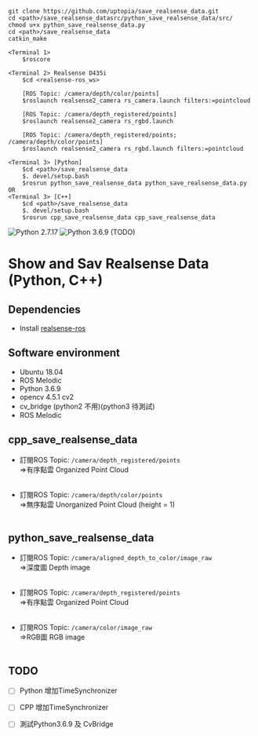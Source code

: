 ```
git clone https://github.com/uptopia/save_realsense_data.git
cd <path>/save_realsense_datasrc/python_save_realsense_data/src/
chmod u+x python_save_realsense_data.py 
cd <path>/save_realsense_data
catkin_make
```

```
<Terminal 1>
    $roscore

<Terminal 2> Realsense D435i
    $cd <realsense-ros_ws>

    [ROS Topic: /camera/depth/color/points]
    $roslaunch realsense2_camera rs_camera.launch filters:=pointcloud

    [ROS Topic: /camera/depth_registered/points]
    $roslaunch realsense2_camera rs_rgbd.launch

    [ROS Topic: /camera/depth_registered/points; /camera/depth/color/points]
    $roslaunch realsense2_camera rs_rgbd.launch filters:=pointcloud
 
<Terminal 3> [Python]
    $cd <path>/save_realsense_data
    $. devel/setup.bash
    $rosrun python_save_realsense_data python_save_realsense_data.py
OR
<Terminal 3> [C++]
    $cd <path>/save_realsense_data
    $. devel/setup.bash
    $rosrun cpp_save_realsense_data cpp_save_realsense_data
```

![Python 2.7.17](https://img.shields.io/badge/python-2.7.17-green.svg)
![Python 3.6.9](https://img.shields.io/badge/python-3.6.9-green.svg) (TODO)
# Show and Sav Realsense Data (Python, C++)

## Dependencies
* Install [realsense-ros](https://github.com/IntelRealSense/realsense-ros)

## Software environment
* Ubuntu 18.04
* ROS Melodic
* Python 3.6.9
* opencv 4.5.1 cv2
* cv_bridge (python2 不用)(python3 待測試)
* ROS Melodic

## cpp_save_realsense_data
* 訂閱ROS Topic: `/camera/depth_registered/points`<br>
=>有序點雲 Organized Point Cloud <br><br/>

* 訂閱ROS Topic: `/camera/depth/color/points`<br>
=>無序點雲 Unorganized Point Cloud (height = 1)<br><br/>


## python_save_realsense_data
* 訂閱ROS Topic: `/camera/aligned_depth_to_color/image_raw`<br>
=>深度圖 Depth image <br><br/>

* 訂閱ROS Topic: `/camera/depth_registered/points`<br>
=>有序點雲 Organized Point Cloud <br><br/>

* 訂閱ROS Topic: `/camera/color/image_raw`<br>
=>RGB圖 RGB image <br><br/>

## TODO
- [ ] Python 增加TimeSynchronizer 
- [ ] CPP 增加TimeSynchronizer
- [ ] 測試Python3.6.9 及 CvBridge


